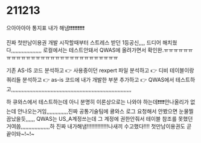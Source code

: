 # 211213

으아아아아 통지표 내가 해냄❗❗❗❗❗❗❗❗❗



진짜 첫만남이용권 개발 시작할때부터 스트레스 받던 1등공신,,,, 드디어 해치웠다,,,,,,,,,,,,,,,,,,,, 로컬에서는 테스트안돼서 QWAS에 올려가면서 확인완.ㅠㅠㅠㅠㅠㅠㅠㅠㅠㅠㅠㅠㅠㅠㅠㅠㅠㅠㅠㅠㅠㅠㅠㅠㅠㅠㅠㅠㅠ



기존 AS-IS 코드 분석하고 👉 사용중이던 rexpert 파일 분석하고 👉 디비 테이블이랑 쿼리들 분석하고 👉 as-is 코드에 내가 개발한 부분 추가하고 👉 QWAS에서 테스트하고,,,,,,,,,,,,,,,,,,,,,,,,,,,,,,,,,,,,,,,,,,,,,,,,,,,,,,,,,,,,,,,,,,,,,,,,,,,,,,,



하 큐와스에서 테스트하는데 아니 분명히 이론상으로는 나와야 하는데❗❗❗❗안나올리가 없는데 안나오는거임,,,,,,,,,,,,,,진짜 공통기술팀에 큥와스 로그 요청해서 안봤으면 눈물찔끔났을듯,,,,,, QWAS는 US_A계정쓰는데 그 계정에 권한안줘서 테이블 참조를 못했던거여씀,,,,,,,,,,,,,,,,,,,하 진짜 내가해냄!!!!!!!!!!!!!!나새끼 수고했다!!!! 첫만남이용권도 곧 끝이돠~!~!~